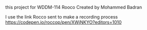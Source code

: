 this project for WDDM-114 Rooco 
Created by Mohammed Badran 


I use the link Rocco sent to make a recording process 
https://codepen.io/roccop/pen/XWjNKYO?editors=1010

